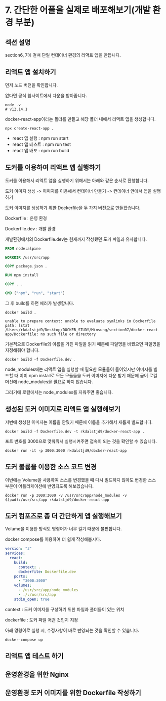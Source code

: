 # 7. 간단한 어플을 실제로 배포해보기(개발 환경 부분)

## 섹션 설명

section6, 7에 걸쳐 단일 컨테이너 환경의 리액트 앱을 만듭니다.



## 리액트 앱 설치하기

먼저 노드 버전을 확인합니다.

없다면 공식 웹사이트에서 다운을 받아줍니다.

```
node -v
# v12.14.1
```



docker-react-app이라는 폴더를 만들고 해당 폴더 내에서 리액트 앱을 생성합니다.

```
npx create-react-app .   
```

* react 앱 실행 : npm run start
* react 앱 테스트 : npm run test
* react 앱 배포 : npm run build



## 도커를 이용하여 리액트 앱 실행하기

도커를 이용해서 리엑트 앱을 실행하기 위해서는 아래와 같은 순서로 진행합니다.

도커 이미지 생성 -> 이미지를 이용해서 컨테이너 만들기 -> 컨테이너 안에서 앱을 실행하기



도커 이미지를 생성하기 위한 Dockerfile을 두 가지 버전으로 만들겠습니다.

Dockerfile : 운영 환경

Dockerfile.dev : 개발 환경



개발환경에서의 Dockerfile.dev는 현재까지 작성했던 도커 파일과 유사합니다.

```dockerfile
FROM node:alpine

WORKDIR /usr/src/app

COPY package.json .

RUN npm install

COPY . .

CMD ["npm", "run", "start"]
```



그 후 build를 하면 에러가 발생합니다.

```
docker build .                                 
```

```
unable to prepare context: unable to evaluate symlinks in Dockerfile path: lstat /Users/rkdalstjd9/Desktop/DOCKER_STUDY/Minsung/section07/docker-react-app/Dockerfile: no such file or directory
```



기본적으로 Dockerfile의 이름을 가진 파일을 읽기 때문에 파일명을 바꿨으면 파일명을 지정해줘야 합니다.

```
docker build -f Dockerfile.dev .
```



node_modules에는 리액트 앱을 실행할 때 필요한 모듈들이 들어있지만 이미지를 빌드할 때 이미 npm install로 모든 모듈들을 도커 이미지에 다운 받기 때문에 굳이 로컬 머신에 node_modules을 필요로 하지 않습니다.

그러기에 로컬에서는 node_modules를 지워주면 좋습니다.



## 생성된 도커 이미지로 리액트 앱 실행해보기

저번에 생성한 이미지는 이름을 안줬기 때문에 이름을 추가해서 새롭게 빌드합니다.

```
docker build -f Dockerfile.dev -t rkdalstjd9/docker-react-app .
```



포트 번호를 3000으로 맞춰줘서 실행시켜주면 접속이 되는 것을 확인할 수 있습니다.

```
docker run -it -p 3000:3000 rkdalstjd9/docker-react-app
```





## 도커 볼륨을 이용한 소스 코드 변경

이번에는 Volume을 사용하여 소스를 변경했을 때 다시 빌드하지 않아도 변경한 소스 부분이 어플리케이션에 반영되도록 해보겠습니다.

```
docker run -p 3000:3000 -v /usr/src/app/node_modules -v $(pwd):/usr/src/app rkdalstjd9/docker-react-app
```





## 도커 컴포즈로 좀 더 간단하게 앱 실행해보기

Volume을 이용한 방식도 명령어가 너무 길기 때문에 불편합니다.

docker compose를 이용하여 더 쉽게 작성해봅시다.

```yml
version: "3"
services:
  react:
    build:
      context: .
      dockerfile: Dockerfile.dev
    ports:
      - "3000:3000"
    volumes:
      - /usr/src/app/node_modules
      - ./:/usr/src/app
    stdin_open: true
```

context : 도커 이미지를 구성하기 위한 파일과 폴더들이 있는 위치

dockerfile : 도커 파일 어떤 것인지 지정



아래 명령어로 실행 시, 수정사항이 바로 반영되는 것을 확인할 수 있습니다.

```
docker-compose up
```





## 리액트 앱 테스트 하기



## 운영환경을 위한 Nginx



## 운영환경 도커 이미지를 위한 Dockerfile 작성하기